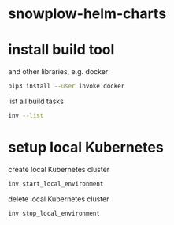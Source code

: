 # snowplow-helm-charts

# install build tool
and other libraries, e.g. docker
```bash
pip3 install --user invoke docker
```
list all build tasks
```bash
inv --list
```

# setup local Kubernetes
create local Kubernetes cluster
```bash
inv start_local_environment
```
delete local Kubernetes cluster
```bash
inv stop_local_environment
```
